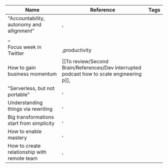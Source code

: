|Name|Reference|Tags|
|---|---|---|
|"Accountability, autonomy and allignment"|,|
|,,|
|Focus week in Twitter|,productivity|
|How to gain business momentum|[[To review/Second Brain/References/Dev interrupted podcast how to scale engineering p]],|
|"Serverless, but not portable"|,|
|Understanding things via rewriting|,|
|Big transformations start from simplicity|,|
|How to enable mastery|,|
|How to create relationship with remote team|,|